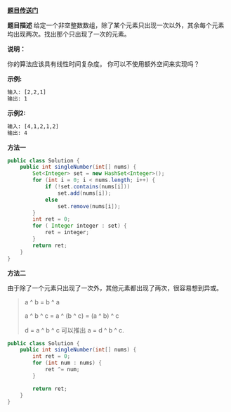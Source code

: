 
**[题目传送门](https://leetcode.com/problems/single-number/)**

**题目描述**
给定一个非空整数数组，除了某个元素只出现一次以外，其余每个元素均出现两次。找出那个只出现了一次的元素。

**说明：**

你的算法应该具有线性时间复杂度。 你可以不使用额外空间来实现吗？



**示例:**
```html
输入: [2,2,1]
输出: 1
```

**示例2:**
```html
输入: [4,1,2,1,2]
输出: 4
```

**方法一**

```java
public class Solution {
    public int singleNumber(int[] nums) {
        Set<Integer> set = new HashSet<Integer>();
        for (int i = 0; i < nums.length; i++) {
            if (!set.contains(nums[i]))
                set.add(nums[i]);
            else
                set.remove(nums[i]);
        }
        int ret = 0;
        for ( Integer integer : set) {
            ret = integer;
        }
        return ret;
    }
}
```

**方法二**

由于除了一个元素只出现了一次外，其他元素都出现了两次，很容易想到异或。

> a ^ b = b ^ a
>
> a ^ b ^ c = a ^ (b ^ c) = (a ^ b) ^ c
>
>d = a ^ b ^ c 可以推出 a = d ^ b ^ c. 

```java
public class Solution {
    public int singleNumber(int[] nums) {
        int ret = 0;
        for (int num : nums) {
            ret ^= num;
        }

        return ret;
    }
}
```